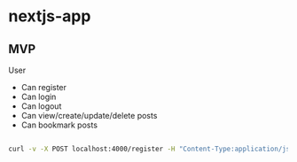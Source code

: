 # nextjs-app

## MVP

User
- Can register
- Can login
- Can logout
- Can view/create/update/delete posts
- Can bookmark posts

```sh

curl -v -X POST localhost:4000/register -H "Content-Type:application/json" -d "{\"name\":\"Arthur\",\"email\":\"arthur@gmail.com\",\"password\":\"Secret12\",\"passwordConfirmation\":\"Secret12\"}"

```